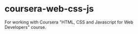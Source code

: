 # coursera-web-css-js
For working with Coursera "HTML, CSS and Javascript for Web Developers" course.
